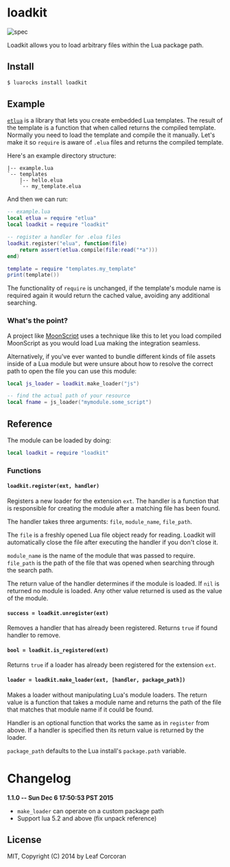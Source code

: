 # loadkit

![spec](https://github.com/leafo/loadkit/workflows/spec/badge.svg)

Loadkit allows you to load arbitrary files within the Lua package path.

## Install

```bash
$ luarocks install loadkit
```

## Example

[`etlua`](http://github.com/leafo/etlua) is a library that lets you create
embedded Lua templates. The result of the template is a function that when
called returns the compiled template. Normally you need to load the template
and compile the it manually. Let's make it so `require` is aware of `.elua`
files and returns the compiled template.


Here's an example directory structure:

```
|-- example.lua
`-- templates
    |-- hello.elua
    `-- my_template.elua
```

And then we can run:

```lua
-- example.lua
local etlua = require "etlua"
local loadkit = require "loadkit"

-- register a handler for .elua files
loadkit.register("elua", function(file)
	return assert(etlua.compile(file:read("*a")))
end)

template = require "templates.my_template"
print(template())
```

The functionality of `require` is unchanged, if the template's module name is
required again it would return the cached value, avoiding any additional
searching.

### What's the point?

A project like [MoonScript](http://moonscript.org) uses a technique like this
to let you load compiled MoonScript as you would load Lua making the
integration seamless.

Alternatively, if you've ever wanted to bundle different kinds of file assets
inside of a Lua module but were unsure about how to resolve the correct path to
open the file you can use this module:

```lua
local js_loader = loadkit.make_loader("js")

-- find the actual path of your resource
local fname = js_loader("mymodule.some_script")
```

## Reference

The module can be loaded by doing:

```lua
local loadkit = require "loadkit"
```

### Functions

#### `loadkit.register(ext, handler)`

Registers a new loader for the extension `ext`. The handler is a function that
is responsible for creating the module after a matching file has been found.

The handler takes three arguments: `file`, `module_name`, `file_path`.

The `file` is a freshly opened Lua file object ready for reading. Loadkit will
automatically close the file after executing the handler if you don't close it.

`module_name` is the name of the module that was passed to require. `file_path`
is the path of the file that was opened when searching through the search path.

The return value of the handler determines if the module is loaded. If `nil` is
returned no module is loaded. Any other value returned is used as the value of
the module.

#### `success = loadkit.unregister(ext)`

Removes a handler that has already been registered. Returns `true` if found
handler to remove.

#### `bool = loadkit.is_registered(ext)`

Returns `true` if a loader has already been registered for the extension `ext`.

#### `loader = loadkit.make_loader(ext, [handler, package_path])`

Makes a loader without manipulating Lua's module loaders. The return value is a
function that takes a module name and returns the path of the file that matches
that module name if it could be found.

Handler is an optional function that works the same as in `register` from
above. If a handler is specified then its return value is returned by the
loader.

`package_path` defaults to the Lua install's `package.path` variable.

# Changelog

**1.1.0 -- Sun Dec  6 17:50:53 PST 2015**

* `make_loader` can operate on a custom package path
* Support lua 5.2 and above (fix unpack reference)

## License

MIT, Copyright (C) 2014 by Leaf Corcoran


